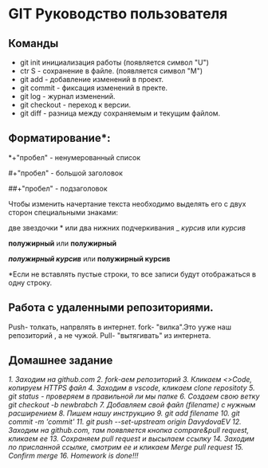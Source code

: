 # GIT Руководство пользователя
## Команды
* git init инициализация работы (появляется символ "U")
* ctr S - сохранение в файле. (появляется символ "M")
* git add - добавление изменений в проект.
* git commit -  фиксация изменений в пректе.
* git log - журнал изменений.
* git checkout - переход к версии.
* git diff - разница между сохраняемым и текущим файлом.
## Форматирование*:
*+"пробел" - ненумерованный список

#+"пробел" - большой заголовок

##+"пробел" - подзаголовок

Чтобы изменить начертание текста необходимо выделять его с двух сторон специальными знаками:

две звездочки * или два нижних подчеркивания _ *курсив* или _курсив_

**полужирный** или __полужирный__

***полужирный курсив*** или __полужирный курсив__

*Если не вcтавлять пустые строки, то все записи будут отображаться в одну строку.  

## Работа с удаленными репозиториями.
Push- толкать, напрвлять в интернет.
fork- "вилка".Это ууже наш репозиторий , а не чужой.
Pull- "вытягивать" из интернета.

## Домашнее задание

_1. Заходим на github.com_
_2. fork-аем репозиторий_
_3. Кликаем <>Code, копируем HTTPS файл_
_4. Заходим в vscode, кликаем clone repositoty_
_5. git status - проверяем в правильной ли мы папке_
_6. Создаем свою ветку git checkout -b newbrabch_
_7. Добавляем свой файл (filename) с нужным расширением_
_8. Пишем нашу инструкцию_
_9. git add filename_
_10. git commit -m 'commit'_
_11. git push --set-upstream origin DavydovaEV_
_12. Заходим на github.com, там появляется кнопка compare&pull request, кликаем ее_
_13. Сохраняем pull request и высылаем ссылку_
_14. Заходим по присланной ссылке, смотрим ее и кликаем Merge pull request_
_15. Confirm merge_
_16. Homework is done!!!_
       
       